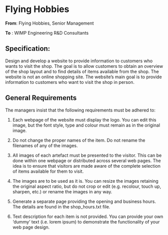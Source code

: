 # Flying Hobbies

**From**: Flying Hobbies, Senior Management

**To** : WIMP Engineering R&D Consultants

## Specification:

Design and develop a website to provide information to customers who wants to visit the shop. The goal is to allow customers to obtain an overview of the shop layout and to find details of items available from the shop. The website is not an online shopping site. The website’s main goal is to provide information to customers who want to visit the shop in person. 

## General Requirements

The managers insist that the following requirements must be adhered to:

1. Each webpage of the website must display the logo. You can edit this image, but the font style, type and colour must remain as in the original image.

2. Do not change the proper names of the item. Do not rename the filenames of any of the images.

3. All images of each artefact must be presented to the visitor. This can be done within one webpage or distributed across several web pages. The idea is to ensure that visitors are made aware of the complete selection of items available for them to visit.

4. The images are to be used as it is. You can resize the images retaining the original aspect ratio, but do not crop or edit (e.g. recolour, touch up, sharpen, etc.) or rename the images in any way.

5. Generate a separate page providing the opening and business hours. The details are found in the shop_hours.txt file.

6. Text description for each item is not provided. You can provide your own ‘dummy’ text (i.e. lorem ipsum) to demonstrate the functionality of your web page design.
